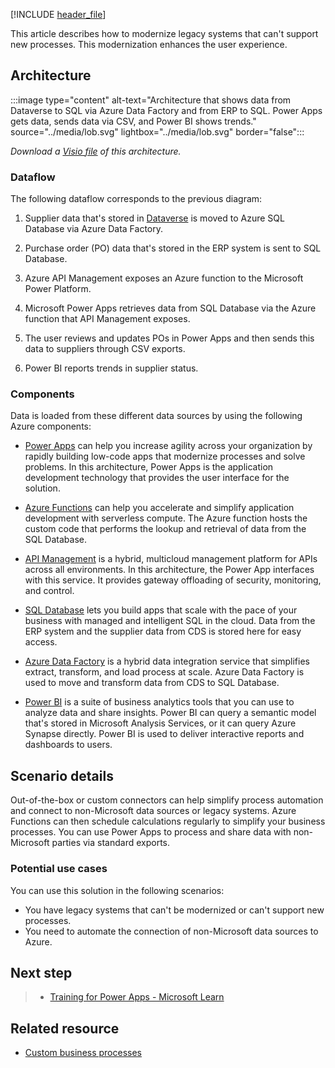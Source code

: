 [!INCLUDE [header_file](../../../includes/sol-idea-header.md)]

This article describes how to modernize legacy systems that can't support new processes. This modernization enhances the user experience.

## Architecture

:::image type="content" alt-text="Architecture that shows data from Dataverse to SQL via Azure Data Factory and from ERP to SQL. Power Apps gets data, sends data via CSV, and Power BI shows trends." source="../media/lob.svg" lightbox="../media/lob.svg" border="false":::

*Download a [Visio file](https://arch-center.azureedge.net/lob.vsdx) of this architecture.*

### Dataflow

The following dataflow corresponds to the previous diagram:

1. Supplier data that's stored in [Dataverse](/power-apps/maker/data-platform/data-platform-intro) is moved to Azure SQL Database via Azure Data Factory.

1. Purchase order (PO) data that's stored in the ERP system is sent to SQL Database.

1. Azure API Management exposes an Azure function to the Microsoft Power Platform.

1. Microsoft Power Apps retrieves data from SQL Database via the Azure function that API Management exposes.

1. The user reviews and updates POs in Power Apps and then sends this data to suppliers through CSV exports.

1. Power BI reports trends in supplier status.

### Components

Data is loaded from these different data sources by using the following Azure components:

- [Power Apps](/power-apps/) can help you increase agility across your organization by rapidly building low-code apps that modernize processes and solve problems. In this architecture, Power Apps is the application development technology that provides the user interface for the solution.

- [Azure Functions](/azure/well-architected/service-guides/azure-functions-security) can help you accelerate and simplify application development with serverless compute. The Azure function hosts the custom code that performs the lookup and retrieval of data from the SQL Database.

- [API Management](/azure/api-management/api-management-key-concepts) is a hybrid, multicloud management platform for APIs across all environments. In this architecture, the Power App interfaces with this service. It provides gateway offloading of security, monitoring, and control.

- [SQL Database](azure/well-architected/service-guides/azure-sql-database-well-architected-framework) lets you build apps that scale with the pace of your business with managed and intelligent SQL in the cloud. Data from the ERP system and the supplier data from CDS is stored here for easy access.

- [Azure Data Factory](https://azure.microsoft.com/services/data-factory) is a hybrid data integration service that simplifies extract, transform, and load process at scale. Azure Data Factory is used to move and transform data from CDS to SQL Database.

- [Power BI](/power-bi) is a suite of business analytics tools that you can use to analyze data and share insights. Power BI can query a semantic model that's stored in Microsoft Analysis Services, or it can query Azure Synapse directly. Power BI is used to deliver interactive reports and dashboards to users.

## Scenario details

Out-of-the-box or custom connectors can help simplify process automation and connect to non-Microsoft data sources or legacy systems. Azure Functions can then schedule calculations regularly to simplify your business processes. You can use Power Apps to process and share data with non-Microsoft parties via standard exports.

### Potential use cases

You can use this solution in the following scenarios:

- You have legacy systems that can't be modernized or can't support new processes.
- You need to automate the connection of non-Microsoft data sources to Azure.

## Next step

> - [Training for Power Apps - Microsoft Learn](/training/browse/?products=power-apps)

## Related resource

- [Custom business processes](../../solution-ideas/articles/custom-business-processes.yml)
